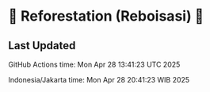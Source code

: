 
# 🌳 Reforestation (Reboisasi) 🌲

## Last Updated

GitHub Actions time: Mon Apr 28 13:41:23 UTC 2025

Indonesia/Jakarta time: Mon Apr 28 20:41:23 WIB 2025
